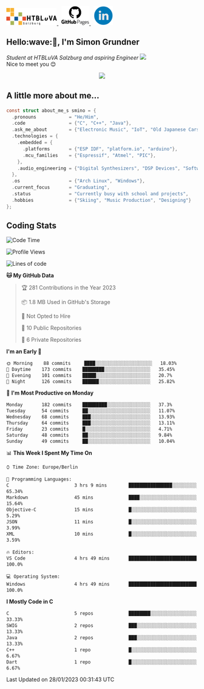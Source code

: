 <p>
 <a href="http://www.htl-salzburg.ac.at/startseite.html">
  <picture>
   <source media="(prefers-color-scheme: dark)" srcset="/images/htlbla_logo_weiss.png" height="45"/>
   <img alt="HTBLuVA Salzburg" src="/images/htlbla_logo_schwarz.png" height="45"/>
  </picture>
 </a> &nbsp;
 <a href="https://s-grundner.github.io/">
  <picture>
   <source media="(prefers-color-scheme: dark)" srcset="/images/pages_weiss.png" height="50"/>
   <img alt="Pages" src="/images/pages.png" height="50"/>
  </picture>
 </a> &nbsp;
 <a href="https://www.linkedin.com/in/simon-grundner-b0b9b8228/">
  <img alt="LinkedIn" src="/images/LinkedIn.png" height="50"/>
 </a>
</p>

<h2>Hello:wave:🏻, I'm Simon Grundner</h2>
<p><em>Student at HTBLuVA Salzburg and aspiring Engineer
</a><img src="https://media.giphy.com/media/WUlplcMpOCEmTGBtBW/giphy.gif" width="30"></em><br>
Nice to meet you 😊</p>

<p align="center"><img dipslay="inline-block" width="340"src="images/e6cb4de279254053b04e8305f4706497.gif"/></p>
 
<h2> A little more about me...</h2>
  
```c
const struct about_me_s smino = {
  .pronouns            = "He/Him",
  .code                = {"C", "C++", "Java"},
  .ask_me_about        = {"Electronic Music", "IoT", "Old Japanese Cars"},
  .technologies = { 
    .embedded = {
      .platforms       = {"ESP IDF", "platform.io", "arduino"},
      .mcu_families    = {"Espressif", "Atmel", "PIC"},
    },
    .audio_engineering = {"Digital Synthesizers", "DSP Devices", "Software Sounddesign"},
  },
  .os                  = {"Arch Linux", "Windows"},
  .current_focus       = "Graduating",
  .status              = "Currently busy with school and projects",
  .hobbies             = {"Skiing", "Music Production", "Designing"}
};
 ```

<h2> Coding Stats </h2>

<!--START_SECTION:waka-->
![Code Time](http://img.shields.io/badge/Code%20Time-127%20hrs%2013%20mins-blue)

![Profile Views](http://img.shields.io/badge/Profile%20Views-4-blue)

![Lines of code](https://img.shields.io/badge/From%20Hello%20World%20I%27ve%20Written-440%20Thousand%20lines%20of%20code-blue)

**🐱 My GitHub Data** 

> 🏆 281 Contributions in the Year 2023
 > 
> 📦 1.8 MB Used in GitHub's Storage 
 > 
> 🚫 Not Opted to Hire
 > 
> 📜 10 Public Repositories 
 > 
> 🔑 6 Private Repositories  
 > 
**I'm an Early 🐤** 

```text
🌞 Morning    88 commits     ████░░░░░░░░░░░░░░░░░░░░░   18.03% 
🌆 Daytime    173 commits    ████████░░░░░░░░░░░░░░░░░   35.45% 
🌃 Evening    101 commits    █████░░░░░░░░░░░░░░░░░░░░   20.7% 
🌙 Night      126 commits    ██████░░░░░░░░░░░░░░░░░░░   25.82%

```
📅 **I'm Most Productive on Monday** 

```text
Monday       182 commits    █████████░░░░░░░░░░░░░░░░   37.3% 
Tuesday      54 commits     ██░░░░░░░░░░░░░░░░░░░░░░░   11.07% 
Wednesday    68 commits     ███░░░░░░░░░░░░░░░░░░░░░░   13.93% 
Thursday     64 commits     ███░░░░░░░░░░░░░░░░░░░░░░   13.11% 
Friday       23 commits     █░░░░░░░░░░░░░░░░░░░░░░░░   4.71% 
Saturday     48 commits     ██░░░░░░░░░░░░░░░░░░░░░░░   9.84% 
Sunday       49 commits     ██░░░░░░░░░░░░░░░░░░░░░░░   10.04%

```


📊 **This Week I Spent My Time On** 

```text
⌚︎ Time Zone: Europe/Berlin

💬 Programming Languages: 
C                        3 hrs 9 mins        ████████████████░░░░░░░░░   65.34% 
Markdown                 45 mins             ████░░░░░░░░░░░░░░░░░░░░░   15.64% 
Objective-C              15 mins             █░░░░░░░░░░░░░░░░░░░░░░░░   5.29% 
JSON                     11 mins             █░░░░░░░░░░░░░░░░░░░░░░░░   3.99% 
XML                      10 mins             █░░░░░░░░░░░░░░░░░░░░░░░░   3.59%

🔥 Editors: 
VS Code                  4 hrs 49 mins       █████████████████████████   100.0%

💻 Operating System: 
Windows                  4 hrs 49 mins       █████████████████████████   100.0%

```

**I Mostly Code in C** 

```text
C                        5 repos             ████████░░░░░░░░░░░░░░░░░   33.33% 
SWIG                     2 repos             ███░░░░░░░░░░░░░░░░░░░░░░   13.33% 
Java                     2 repos             ███░░░░░░░░░░░░░░░░░░░░░░   13.33% 
C++                      1 repo              █░░░░░░░░░░░░░░░░░░░░░░░░   6.67% 
Dart                     1 repo              █░░░░░░░░░░░░░░░░░░░░░░░░   6.67%

```



 Last Updated on 28/01/2023 00:31:43 UTC
<!--END_SECTION:waka-->
